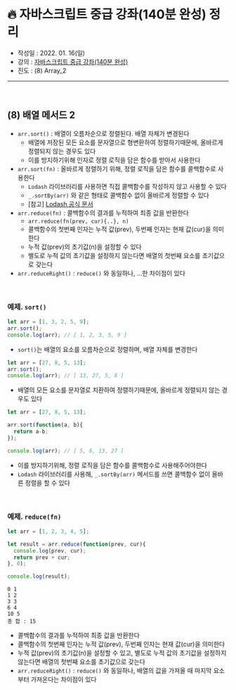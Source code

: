 # 🔥 자바스크립트 중급 강좌(140분 완성) 정리

- 작성일 : 2022. 01. 16(일)
- 강의 : <a href="https://youtu.be/4_WLS9Lj6n4">자바스크립트 중급 강좌(140분 완성)</a>
- 진도 : (8) Array_2

<hr>
<br>

## (8) 배열 메서드 2
- `arr.sort()` : 배열이 오름차순으로 정렬된다. 배열 자체가 변경된다
  - 배열에 저장된 모든 요소를 문자열으로 형변환하여 정렬하기때문에, 올바르게 정렬되지 않는 경우도 있다
  - 이를 방지하기위해 인자로 정렬 로직을 담은 함수를 받아서 사용한다
- `arr.sort(fn)` : 올바르게 정렬하기 위해, 정렬 로직을 담은 함수를 콜백함수로 사용한다
  - `Lodash` 라이브러리를 사용하면 직접 콜백함수를 작성하지 않고 사용할 수 있다
  - `_.sortBy(arr)` 와 같은 형태로 콜백함수 없이 올바르게 정렬할 수 있다
  - [참고] <a href="https://lodash.com">Lodash 공식 문서</a>
- `arr.reduce(fn)` : 콜백함수의 결과를 누적하여 최종 값을 반환한다
  - `arr.reduce(fn(prev, cur){..}, n)` 
  - 콜백함수의 첫번째 인자는 누적 값(prev), 두번째 인자는 현재 값(cur)을 의미한다
  - 누적 값(prev)의 초기값(n)을 설정할 수 있다 
  - 별도로 누적 값의 초기값을 설정하지 않는다면 배열의 첫번째 요소를 초기값으로 갖는다 
- `arr.reduceRight()` : `reduce()` 와 동일하나, ...한 차이점이 있다 

<br>

### 예제. `sort()`
```javascript
let arr = [1, 3, 2, 5, 9];
arr.sort();
console.log(arr); // [ 1, 2, 3, 5, 9 ]
```
- `sort()`는 배열의 요소를 오름차순으로 정렬하며, 배열 자체를 변경한다
```javascript
let arr = [27, 8, 5, 13];
arr.sort();
console.log(arr); // [ 13, 27, 5, 8 ]
```
- 배열의 모든 요소를 문자열로 치환하여 정렬하기때문에, 올바르게 정렬되지 않는 경우도 있다
```javascript
let arr = [27, 8, 5, 13];

arr.sort(function(a, b){
  return a-b;
});

console.log(arr); // [ 5, 8, 13, 27 ]
```
- 이를 방지하기위해, 정렬 로직을 담은 함수를 콜백함수로 사용해주어야한다
- `Lodash` 라이브러리를 사용해, `_.sortBy(arr)` 메서드를 쓰면 콜백함수 없이 올바른 정렬을 할 수 있다

<br>

### 예제. `reduce(fn)`
```javascript
let arr = [1, 2, 3, 4, 5];

let result = arr.reduce(function(prev, cur){
  console.log(prev, cur);
  return prev + cur;
}, 0);

console.log(result);
```
```text
0 1
1 2
3 3
6 4
10 5
총 합 : 15
```
- 콜백함수의 결과를 누적하여 최종 값을 반환한다
- 콜백함수의 첫번째 인자는 누적 값(prev), 두번째 인자는 현재 값(cur)을 의미한다
- 누적 값(prev)의 초기값(n)을 설정할 수 있고, 별도로 누적 값의 초기값을 설정하지 않는다면 배열의 첫번째 요소를 초기값으로 갖는다 
- `arr.reduceRight()` : `reduce()` 와 동일하나, 배열의 값을 가져올 때 마지막 요소부터 가져온다는 차이점이 있다 

